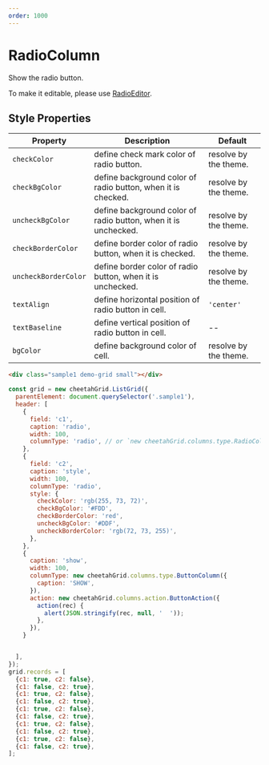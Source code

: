 ```yaml
---
order: 1000
---
```


# RadioColumn

Show the radio button.

To make it editable, please use [RadioEditor](../column_actions/RadioEditor.md).

## Style Properties

| Property             | Description                                                    | Default               |
| -------------------- | -------------------------------------------------------------- | --------------------- |
| `checkColor`         | define check mark color of radio button.                       | resolve by the theme. |
| `checkBgColor`       | define background color of radio button, when it is checked.   | resolve by the theme. |
| `uncheckBgColor`     | define background color of radio button, when it is unchecked. | resolve by the theme. |
| `checkBorderColor`   | define border color of radio button, when it is checked.       | resolve by the theme. |
| `uncheckBorderColor` | define border color of radio button, when it is unchecked.     | resolve by the theme. |
| `textAlign`          | define horizontal position of radio button in cell.            | `'center'`            |
| `textBaseline`       | define vertical position of radio button in cell.              | --                    |
| `bgColor`            | define background color of cell.                               | resolve by the theme. |

<code-preview>

```html
<div class="sample1 demo-grid small"></div>
```

```js
const grid = new cheetahGrid.ListGrid({
  parentElement: document.querySelector('.sample1'),
  header: [
    {
      field: 'c1',
      caption: 'radio',
      width: 100,
      columnType: 'radio', // or `new cheetahGrid.columns.type.RadioColumn()`
    },
    {
      field: 'c2',
      caption: 'style',
      width: 100,
      columnType: 'radio',
      style: {
        checkColor: 'rgb(255, 73, 72)',
        checkBgColor: '#FDD',
        checkBorderColor: 'red',
        uncheckBgColor: '#DDF',
        uncheckBorderColor: 'rgb(72, 73, 255)',
      },
    },
    {
      caption: 'show',
      width: 100,
      columnType: new cheetahGrid.columns.type.ButtonColumn({
        caption: 'SHOW',
      }),
      action: new cheetahGrid.columns.action.ButtonAction({
        action(rec) {
          alert(JSON.stringify(rec, null, '  '));
        },
      }),
    }


  ],
});
grid.records = [
  {c1: true, c2: false},
  {c1: false, c2: true},
  {c1: true, c2: false},
  {c1: false, c2: true},
  {c1: true, c2: false},
  {c1: false, c2: true},
  {c1: true, c2: false},
  {c1: false, c2: true},
  {c1: true, c2: false},
  {c1: false, c2: true},
];
```

</code-preview>
